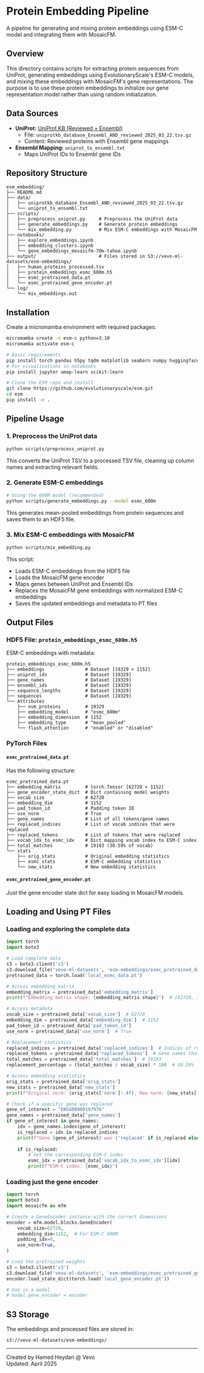 # Protein Embedding Pipeline

A pipeline for generating and mixing protein embeddings using ESM-C model and integrating them with MosaicFM.

## Overview

This directory contains scripts for extracting protein sequences from UniProt, generating embeddings using EvolutionaryScale's ESM-C models, and mixing these embeddings with MosaicFM's gene representations. The purpose is to use these protein embeddings to initialize our gene representation model rather than using random initialization.

## Data Sources

- **UniProt:** [UniProt KB (Reviewed + Ensembl)](https://www.uniprot.org/uniprotkb?query=%28database%3AEnsembl%29+AND+%28reviewed%3Atrue%29&facets=model_organism%3A9606)
  - File: `uniprotkb_database_Ensembl_AND_reviewed_2025_03_22.tsv.gz`
  - Content: Reviewed proteins with Ensembl gene mappings
- **Ensembl Mapping:** `uniprot_to_ensembl.txt`
  - Maps UniProt IDs to Ensembl gene IDs

## Repository Structure

```
esm_embedding/
├── README.md
├── data/
│   ├── uniprotkb_database_Ensembl_AND_reviewed_2025_03_22.tsv.gz
│   └── uniprot_to_ensembl.txt
├── scripts/
│   ├── preprocess_uniprot.py     # Preprocess the UniProt data
│   ├── generate_embeddings.py    # Generate protein embeddings
│   └── mix_embedding.py          # Mix ESM-C embeddings with MosaicFM
├── notebooks/
│   ├── explore_embeddings.ipynb
│   ├── embedding_clusters.ipynb
│   └── gene_embeddings_mosaicfm-70m-tahoe.ipynb
├── output/                       # Files stored in S3://vevo-ml-datasets/esm-embeddings/
│   ├── human_proteins_processed.tsv
│   ├── protein_embeddings_esmc_600m.h5
│   ├── esmc_pretrained_data.pt
│   └── esmc_pretrained_gene_encoder.pt
└── log/
    └── mix_embeddings.out
```

## Installation

Create a micromamba environment with required packages:

```bash
micromamba create -n esm-c python=3.10
micromamba activate esm-c

# Basic requirements
pip install torch pandas h5py tqdm matplotlib seaborn numpy huggingface_hub boto
# For visualizations in notebooks
pip install jupyter umap-learn scikit-learn

# Clone the ESM repo and install
git clone https://github.com/evolutionaryscale/esm.git
cd esm
pip install -e .
```

## Pipeline Usage

### 1. Preprocess the UniProt data

```bash
python scripts/preprocess_uniprot.py
```

This converts the UniProt TSV to a processed TSV file, cleaning up column names and extracting relevant fields.

### 2. Generate ESM-C embeddings

```bash
# Using the 600M model (recommended)
python scripts/generate_embeddings.py --model esmc_600m
```

This generates mean-pooled embeddings from protein sequences and saves them to an HDF5 file.

### 3. Mix ESM-C embeddings with MosaicFM

```bash
python scripts/mix_embedding.py
```

This script:
- Loads ESM-C embeddings from the HDF5 file
- Loads the MosaicFM gene encoder
- Maps genes between UniProt and Ensembl IDs
- Replaces the MosaicFM gene embeddings with normalized ESM-C embeddings
- Saves the updated embeddings and metadata to PT files

## Output Files

### HDF5 File: `protein_embeddings_esmc_600m.h5`
ESM-C embeddings with metadata:
```
protein_embeddings_esmc_600m.h5
├── embeddings               # Dataset [19329 × 1152]
├── uniprot_ids              # Dataset [19329]
├── gene_names               # Dataset [19329]
├── ensembl_ids              # Dataset [19329]
├── sequence_lengths         # Dataset [19329]
├── sequences                # Dataset [19329]
└── Attributes
    ├── num_proteins         # 19329
    ├── embedding_model      # "esmc_600m"
    ├── embedding_dimension  # 1152
    ├── embedding_type       # "mean_pooled"
    └── flash_attention      # "enabled" or "disabled"
```

### PyTorch Files

#### `esmc_pretrained_data.pt`
Has the following structure:
```
esmc_pretrained_data.pt
├── embedding_matrix         # torch.Tensor [62720 × 1152]
├── gene_encoder_state_dict  # Dict containing model weights
├── vocab_size               # 62720
├── embedding_dim            # 1152
├── pad_token_id             # Padding token ID
├── use_norm                 # True
├── gene_names               # List of all tokens/gene names
├── replaced_indices         # List of vocab indices that were replaced
├── replaced_tokens          # List of tokens that were replaced
├── vocab_idx_to_esmc_idx    # Dict mapping vocab index to ESM-C index
├── total_matches            # 19183 (30.59% of vocab)
└── stats
    ├── orig_stats           # Original embedding statistics
    ├── esmc_stats           # ESM-C embedding statistics 
    └── new_stats            # New embedding statistics
```

#### `esmc_pretrained_gene_encoder.pt`
Just the gene encoder state dict for easy loading in MosaicFM models.

## Loading and Using PT Files

### Loading and exploring the complete data
```python
import torch
import boto3

# Load complete data
s3 = boto3.client('s3')
s3.download_file('vevo-ml-datasets', 'esm-embeddings/esmc_pretrained_data.pt', 'local_esmc_data.pt')
pretrained_data = torch.load('local_esmc_data.pt')

# Access embedding matrix
embedding_matrix = pretrained_data['embedding_matrix']
print(f"Embedding matrix shape: {embedding_matrix.shape}")  # [62720, 1152]

# Access metadata
vocab_size = pretrained_data['vocab_size']  # 62720
embedding_dim = pretrained_data['embedding_dim']  # 1152
pad_token_id = pretrained_data['pad_token_id']
use_norm = pretrained_data['use_norm']  # True

# Replacement statistics
replaced_indices = pretrained_data['replaced_indices']  # Indices of replaced embeddings
replaced_tokens = pretrained_data['replaced_tokens']  # Gene names that were replaced
total_matches = pretrained_data['total_matches']  # 19183
replacement_percentage = (total_matches / vocab_size) * 100  # 30.59%

# Access embedding statistics
orig_stats = pretrained_data['orig_stats']
new_stats = pretrained_data['new_stats']
print(f"Original norm: {orig_stats['norm']:.4f}, New norm: {new_stats['norm']:.4f}")

# Check if a specific gene was replaced
gene_of_interest = "ENSG00000197976"
gene_names = pretrained_data['gene_names']
if gene_of_interest in gene_names:
    idx = gene_names.index(gene_of_interest)
    is_replaced = idx in replaced_indices
    print(f"Gene {gene_of_interest} was {'replaced' if is_replaced else 'not replaced'}")
    
    if is_replaced:
        # Get the corresponding ESM-C index
        esmc_idx = pretrained_data['vocab_idx_to_esmc_idx'][idx]
        print(f"ESM-C index: {esmc_idx}")
```

### Loading just the gene encoder
```python
import torch
import boto3
import mosaicfm as mfm

# Create a GeneEncoder instance with the correct dimensions
encoder = mfm.model.blocks.GeneEncoder(
    vocab_size=62720,
    embedding_dim=1152,  # For ESM-C 600M
    padding_idx=0,
    use_norm=True,
)

# Load the pretrained weights
s3 = boto3.client('s3')
s3.download_file('vevo-ml-datasets', 'esm-embeddings/esmc_pretrained_gene_encoder.pt', 'local_gene_encoder.pt')
encoder.load_state_dict(torch.load('local_gene_encoder.pt'))

# Use in a model
# model.gene_encoder = encoder
```

## S3 Storage

The embeddings and processed files are stored in:
```
s3://vevo-ml-datasets/esm-embeddings/
```

---

Created by Hamed Heydari @ Vevo  
Updated: April 2025